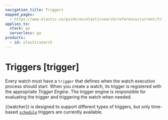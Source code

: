 ```yaml
---
navigation_title: Triggers
mapped_pages:
  - https://www.elastic.co/guide/en/elasticsearch/reference/current/trigger.html
applies_to:
  stack: ga
  serverless: ga
products:
  - id: elasticsearch
---
```


# Triggers [trigger]

Every watch must have a `trigger` that defines when the watch execution process should start. When you create a watch, its trigger is registered with the appropriate *Trigger Engine*. The trigger engine is responsible for evaluating the trigger and triggering the watch when needed.

{{watcher}} is designed to support different types of triggers, but only time-based [`schedule`](trigger-schedule.md) triggers are currently available.
